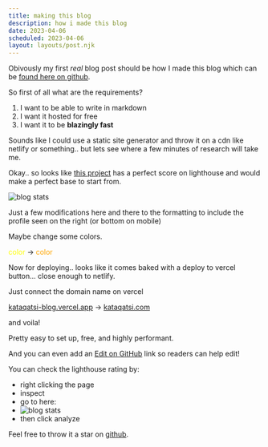 ```yaml
---
title: making this blog
description: how i made this blog
date: 2023-04-06
scheduled: 2023-04-06
layout: layouts/post.njk
---
```


Obivously my first *real* blog post should be how I made this blog which can be [found here on github](https://github.com/kataqatsi/kataqatsi_blog).

So first of all what are the requirements?
1. I want to be able to write in markdown
2. I want it hosted for free
3. I want it to be __blazingly fast__

Sounds like I could use a static site generator and throw it on a cdn like netlify or something.. but lets see where a few minutes of research will take me.

Okay.. so looks like [this project](https://github.com/google/eleventy-high-performance-blog) has a perfect score on lighthouse and would make a perfect base to start from.

![blog stats](../../../../../img/blog_stats.png)

Just a few modifications here and there to the formatting to include the profile seen on the right (or bottom on mobile)

Maybe change some colors.

<span style="color:yellow">color</span> -> <span style="color:orange">color</span>

Now for deploying.. looks like it comes baked with a deploy to vercel button... close enough to netlify.

Just connect the domain name on vercel

[kataqatsi-blog.vercel.app](https://kataqatsi-blog.vercel.app) -> [kataqatsi.com](https://kataqatsi.com)

and voila!

Pretty easy to set up, free, and highly performant.

And you can even add an <a href="https://github.com/kataqatsi/kataqatsi_blog/edit/main/./posts/2023/04/06/making-this-blog.md">Edit on GitHub</a> link so readers can help edit!

You can check the lighthouse rating by:
- right clicking the page
- inspect
- go to here:
- ![blog stats](../../../../../img/lighthouse.png)
- then click analyze

Feel free to throw it a star on [github](https://github.com/kataqatsi/kataqatsi_blog).

